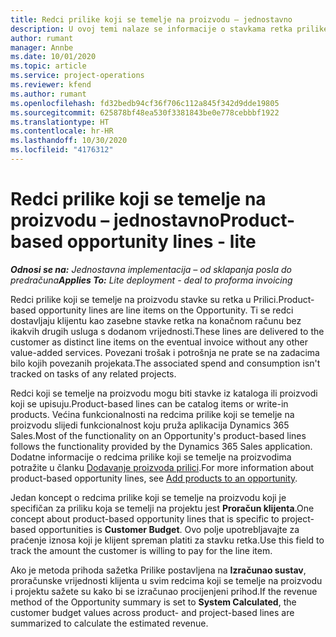 ```yaml
---
title: Redci prilike koji se temelje na proizvodu – jednostavno
description: U ovoj temi nalaze se informacije o stavkama retka prilike koji se temelji na proizvodu u aplikaciji Project Operations.
author: rumant
manager: Annbe
ms.date: 10/01/2020
ms.topic: article
ms.service: project-operations
ms.reviewer: kfend
ms.author: rumant
ms.openlocfilehash: fd32bedb94cf36f706c112a845f342d9dde19805
ms.sourcegitcommit: 625878bf48ea530f3381843be0e778cebbbf1922
ms.translationtype: HT
ms.contentlocale: hr-HR
ms.lasthandoff: 10/30/2020
ms.locfileid: "4176312"
---
```

# <a name="product-based-opportunity-lines---lite"></a><span data-ttu-id="71f45-103">Redci prilike koji se temelje na proizvodu – jednostavno</span><span class="sxs-lookup"><span data-stu-id="71f45-103">Product-based opportunity lines - lite</span></span>

<span data-ttu-id="71f45-104">_**Odnosi se na:** Jednostavna implementacija – od sklapanja posla do predračuna_</span><span class="sxs-lookup"><span data-stu-id="71f45-104">_**Applies To:** Lite deployment - deal to proforma invoicing_</span></span>

<span data-ttu-id="71f45-105">Redci prilike koji se temelje na proizvodu stavke su retka u Prilici.</span><span class="sxs-lookup"><span data-stu-id="71f45-105">Product-based opportunity lines are line items on the Opportunity.</span></span> <span data-ttu-id="71f45-106">Ti se redci dostavljaju klijentu kao zasebne stavke retka na konačnom računu bez ikakvih drugih usluga s dodanom vrijednosti.</span><span class="sxs-lookup"><span data-stu-id="71f45-106">These lines are delivered to the customer as distinct line items on the eventual invoice without any other value-added services.</span></span> <span data-ttu-id="71f45-107">Povezani trošak i potrošnja ne prate se na zadacima bilo kojih povezanih projekata.</span><span class="sxs-lookup"><span data-stu-id="71f45-107">The associated spend and consumption isn't tracked on tasks of any related projects.</span></span>

<span data-ttu-id="71f45-108">Redci koji se temelje na proizvodu mogu biti stavke iz kataloga ili proizvodi koji se upisuju.</span><span class="sxs-lookup"><span data-stu-id="71f45-108">Product-based lines can be catalog items or write-in products.</span></span> <span data-ttu-id="71f45-109">Većina funkcionalnosti na redcima prilike koji se temelje na proizvodu slijedi funkcionalnost koju pruža aplikacija Dynamics 365 Sales.</span><span class="sxs-lookup"><span data-stu-id="71f45-109">Most of the functionality on an Opportunity's product-based lines follows the functionality provided by the Dynamics 365 Sales application.</span></span> <span data-ttu-id="71f45-110">Dodatne informacije o redcima prilike koji se temelje na proizvodima potražite u članku [Dodavanje proizvoda prilici](https://docs.microsoft.com/dynamics365/sales-enterprise/add-products-opportunity).</span><span class="sxs-lookup"><span data-stu-id="71f45-110">For more information about product-based opportunity lines, see [Add products to an opportunity](https://docs.microsoft.com/dynamics365/sales-enterprise/add-products-opportunity).</span></span>

<span data-ttu-id="71f45-111">Jedan koncept o redcima prilike koji se temelje na proizvodu koji je specifičan za priliku koja se temelji na projektu jest **Proračun klijenta**.</span><span class="sxs-lookup"><span data-stu-id="71f45-111">One concept about product-based opportunity lines that is specific to project-based opportunities is **Customer Budget**.</span></span> <span data-ttu-id="71f45-112">Ovo polje upotrebljavajte za praćenje iznosa koji je klijent spreman platiti za stavku retka.</span><span class="sxs-lookup"><span data-stu-id="71f45-112">Use this field to track the amount the customer is willing to pay for the line item.</span></span>

<span data-ttu-id="71f45-113">Ako je metoda prihoda sažetka Prilike postavljena na **Izračunao sustav**, proračunske vrijednosti klijenta u svim redcima koji se temelje na proizvodu i projektu sažete su kako bi se izračunao procijenjeni prihod.</span><span class="sxs-lookup"><span data-stu-id="71f45-113">If the revenue method of the Opportunity summary is set to **System Calculated**, the customer budget values across product- and project-based lines are summarized to calculate the estimated revenue.</span></span>
